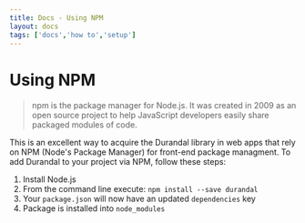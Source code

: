 ```yaml
---
title: Docs - Using NPM
layout: docs
tags: ['docs','how to','setup']
---
```

# Using NPM
#### 

>npm is the package manager for Node.js. It was created in 2009 as an open source project to help JavaScript developers easily share packaged modules of code.

This is an excellent way to acquire the Durandal library in web apps that rely on NPM (Node's Package Manager) for front-end package managment. To add Durandal to your project via NPM, follow these steps:

1. Install Node.js
2. From the command line execute: `npm install --save durandal`
3. Your `package.json` will now have an updated `dependencies` key
4. Package is installed into `node_modules`